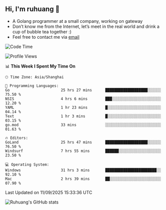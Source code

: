 ## Hi, I'm ruhuang 👋

- A Golang programmer at a small company, working on gateway
- Don’t know me from the Internet, let’s meet in the real world and drink a cup of bubble tea together :)
- Feel free to contact me via [email](mailto:ruhuang2001@gmail.com)
<!--START_SECTION:waka-->
![Code Time](http://img.shields.io/badge/Code%20Time-915%20hrs%2040%20mins-blue)

![Profile Views](http://img.shields.io/badge/Profile%20Views-0-blue)

📊 **This Week I Spent My Time On** 

```text
🕑︎ Time Zone: Asia/Shanghai

💬 Programming Languages: 
Go                       25 hrs 27 mins      ███████████████████░░░░░░   75.50 % 
NSIS                     4 hrs 6 mins        ███░░░░░░░░░░░░░░░░░░░░░░   12.20 % 
YAML                     1 hr 23 mins        █░░░░░░░░░░░░░░░░░░░░░░░░   04.14 % 
Text                     1 hr 3 mins         █░░░░░░░░░░░░░░░░░░░░░░░░   03.15 % 
go.mod                   33 mins             ░░░░░░░░░░░░░░░░░░░░░░░░░   01.63 % 

🔥 Editors: 
GoLand                   25 hrs 47 mins      ███████████████████░░░░░░   76.50 % 
Windsurf                 7 hrs 55 mins       ██████░░░░░░░░░░░░░░░░░░░   23.50 % 

💻 Operating System: 
Windows                  31 hrs 3 mins       ███████████████████████░░   92.10 % 
Mac                      2 hrs 39 mins       ██░░░░░░░░░░░░░░░░░░░░░░░   07.90 % 
```


 Last Updated on 11/09/2025 15:33:36 UTC
<!--END_SECTION:waka-->

![Ruhuang's GitHub stats](https://github-readme-stats.vercel.app/api?username=ruhuang2001&count_private=true&hide_title=true&show_icons=true&theme=vue)

